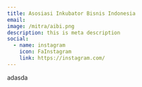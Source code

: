 ```yaml
---
title: Asosiasi Inkubator Bisnis Indonesia
email: 
image: /mitra/aibi.png
description: this is meta description
social:
  - name: instagram
    icon: FaInstagram
    link: https://instagram.com/
---
```

adasda
